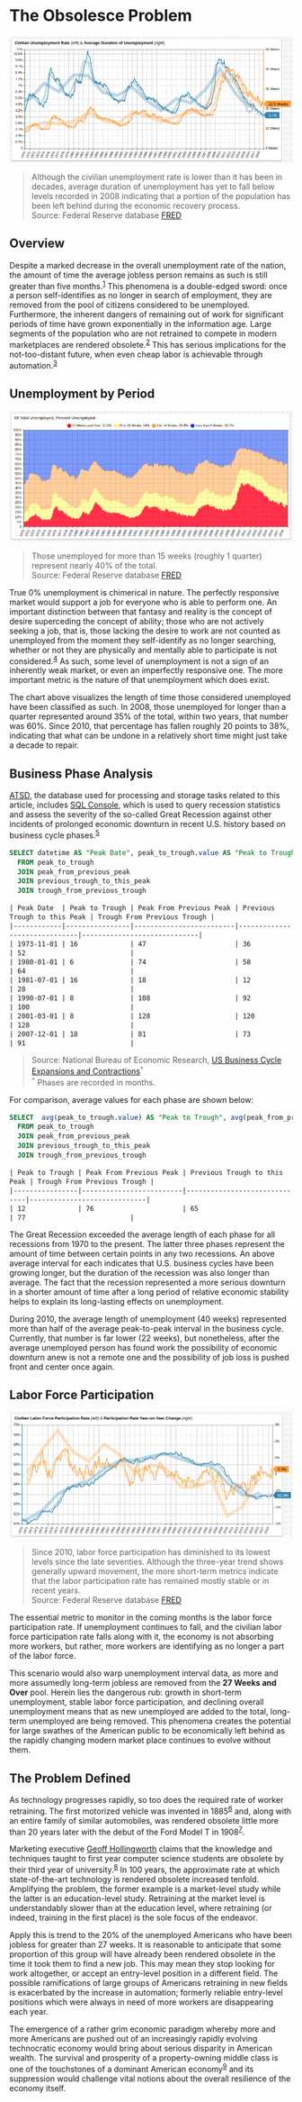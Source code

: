 # The Obsolesce Problem

[![](./images/unrate-1.png)](https://trends.axibase.com/4ba13d16#fullscreen)

> Although the civilian unemployment rate is lower than it has been in decades, average duration of unemployment has yet to fall below levels recorded in 2008 indicating that a portion of the population has been left behind during the economic recovery process.<br>Source: Federal Reserve database [FRED](https://fred.stlouisfed.org/)

## Overview

Despite a marked decrease in the overall unemployment rate of the nation, the amount of time the average jobless person remains as such is still greater than five months.<sup>[1](https://fredblog.stlouisfed.org/2018/11/the-unusual-duration-of-unemployment/)</sup> This phenomena is a double-edged sword: once a person self-identifies as no longer in search of employment, they are removed from the pool of citizens considered to be unemployed. Furthermore, the inherent dangers of remaining out of work for significant periods of time have grown exponentially in the information age. Large segments of the population who are not retrained to compete in modern marketplaces are rendered obsolete.<sup>[2](https://www.theatlantic.com/education/archive/2018/01/why-is-the-us-so-bad-at-protecting-workers-from-automation/549185/)</sup> This has serious implications for the not-too-distant future, when even cheap labor is achievable through automation.<sup>[3](https://hbr.org/2017/04/automation-makes-things-cheaper-so-why-doesnt-it-feel-that-way)</sup>

<!-- markdownlint-disable MD101 -->

## Unemployment by Period

[![](./images/unrate-2.png)](https://trends.axibase.com/6f4865e3#fullscreen)

> Those unemployed for more than 15 weeks (roughly 1 quarter) represent nearly 40% of the total.<br>Source: Federal Reserve database [FRED](https://fred.stlouisfed.org/)

True 0% unemployment is chimerical in nature. The perfectly responsive market would support a job for everyone who is able to perform one. An important distinction between that fantasy and reality is the concept of desire superceding the concept of ability; those who are not actively seeking a job, that is, those lacking the desire to work are not counted as unemployed from the moment they self-identify as no longer searching, whether or not they are physically and mentally able to participate is not considered.<sup>[4](https://www.gobankingrates.com/making-money/economy/dangerously-close-zero-percent-unemployment/)</sup> As such, some level of unemployment is not a sign of an inherently weak market, or even an imperfectly responsive one. The more important metric is the nature of that unemployment which does exist.

The chart above visualizes the length of time those considered unemployed have been classified as such. In 2008, those unemployed for longer than a quarter represented around 35% of the total, within two years, that number was 60%. Since 2010, that percentage has fallen roughly 20 points to 38%, indicating that what can be undone in a relatively short time might just take a decade to repair.

<!-- markdownlint-enable MD101 -->

## Business Phase Analysis

[ATSD](https://axibase.com/docs/atsd/), the database used for processing and storage tasks related to this article, includes [SQL Console](https://axibase.com/docs/atsd/sql/sql-console.html), which is used to query recession statistics and assess the severity of the so-called Great Recession against other incidents of prolonged economic downturn in recent U.S. history based on business cycle phases.<sup>[5](https://courses.lumenlearning.com/baycollege-introbusiness/chapter/reading-the-business-cycle-definition-and-phases/)</sup>

```sql
SELECT datetime AS "Peak Date", peak_to_trough.value AS "Peak to Trough", peak_from_previous_peak.value AS "Peak From Previous Peak", previous_trough_to_this_peak.value AS "Previous Trough to this Peak", trough_from_previous_trough.value AS "Trough From Previous Trough"
  FROM peak_to_trough
  JOIN peak_from_previous_peak
  JOIN previous_trough_to_this_peak
  JOIN trough_from_previous_trough
```

```ls
| Peak Date  | Peak to Trough | Peak From Previous Peak | Previous Trough to this Peak | Trough From Previous Trough |
|------------|----------------|-------------------------|------------------------------|-----------------------------|
| 1973-11-01 | 16             | 47                      | 36                           | 52                          |
| 1980-01-01 | 6              | 74                      | 58                           | 64                          |
| 1981-07-01 | 16             | 18                      | 12                           | 28                          |
| 1990-07-01 | 8              | 108                     | 92                           | 100                         |
| 2001-03-01 | 8              | 128                     | 120                          | 128                         |
| 2007-12-01 | 18             | 81                      | 73                           | 91                          |
```

> Source: National Bureau of Economic Research, [US Business Cycle Expansions and Contractions](https://www.nber.org/cycles.html)<sup>`*`</sup><br><sup>`*`</sup> Phases are recorded in months.

For comparison, average values for each phase are shown below:

```sql
SELECT  avg(peak_to_trough.value) AS "Peak to Trough", avg(peak_from_previous_peak.value) AS "Peak From Previous Peak", avg(previous_trough_to_this_peak.value) AS "Previous Trough to this Peak", avg(trough_from_previous_trough.value) AS "Trough From Previous Trough"
  FROM peak_to_trough
  JOIN peak_from_previous_peak
  JOIN previous_trough_to_this_peak
  JOIN trough_from_previous_trough
```

```ls
| Peak to Trough | Peak From Previous Peak | Previous Trough to this Peak | Trough From Previous Trough |
|----------------|-------------------------|------------------------------|-----------------------------|
| 12             | 76                      | 65                           | 77                          |
```

The Great Recession exceeded the average length of each phase for all recessions from 1970 to the present. The latter three phases represent the amount of time between certain points in any two recessions. An above average interval for each indicates that U.S. business cycles have been growing longer, but the duration of the recession was also longer than average. The fact that the recession represented a more serious downturn in a shorter amount of time after a long period of relative economic stability helps to explain its long-lasting effects on unemployment.

During 2010, the average length of unemployment (40 weeks) represented more than half of the average peak-to-peak interval in the business cycle. Currently, that number is far lower (22 weeks), but nonetheless, after the average unemployed person has found work the possibility of economic downturn anew is not a remote one and the possibility of job loss is pushed front and center once again.

## Labor Force Participation

[![](./images/unrate-3.png)](https://trends.axibase.com/63924ab9#fullscreen)

> Since 2010, labor force participation has diminished to its lowest levels since the late seventies. Although the three-year trend shows generally upward movement, the more short-term metrics indicate that the labor participation rate has remained mostly stable or in recent years.<br>Source: Federal Reserve database [FRED](https://fred.stlouisfed.org/series/CIVPART)

The essential metric to monitor in the coming months is the labor force participation rate. If unemployment continues to fall, and the civilian labor force participation rate falls along with it, the economy is not absorbing more workers, but rather, more workers are identifying as no longer a part of the labor force.

This scenario would also warp unemployment interval data, as more and more assumedly long-term jobless are removed from the **27 Weeks and Over** pool. Herein lies the dangerous rub: growth in short-term unemployment, stable labor force participation, and declining overall unemployment means that as new unemployed are added to the total, long-term unemployed are being removed. This phenomena creates the potential for large swathes of the American public to be economically left behind as the rapidly changing modern market place continues to evolve without them.

## The Problem Defined

<!-- markdownlint-disable MD105 -->

As technology progresses rapidly, so too does the required rate of worker retraining. The first motorized vehicle was invented in 1885<sup>[6](https://www.daimler.com/company/tradition/company-history/1885-1886.html)</sup> and, along with an entire family of similar automobiles, was rendered obsolete little more than 20 years later with the debut of the Ford Model T in 1908<sup>[7](https://www.asme.org/about-asme/who-we-are/engineering-history/landmarks/233-model-t)</sup>.

Marketing executive [Geoff Hollingworth](https://datacatalyst.org/geoff-hollingworth/) claims that the knowledge and techniques taught to first year computer science students are obsolete by their third year of university.<sup>[8](https://www.ericsson.com/thinkingahead/the-networked-society-blog/2014/01/30/how-fast-is-our-world-becoming-obsolete/)</sup> In 100 years, the approximate rate at which state-of-the-art technology is rendered obsolete increased tenfold. Amplifying the problem, the former example is a market-level study while the latter is an education-level study. Retraining at the market level is understandably slower than at the education level, where retraining (or indeed, training in the first place) is the sole focus of the endeavor.

Apply this is trend to the 20% of the unemployed Americans who have been jobless for greater than 27 weeks. It is reasonable to anticipate that some proportion of this group will have already been rendered obsolete in the time it took them to find a new job. This may mean they stop looking for work altogether, or accept an entry-level position in a different field. The possible ramifications of large groups of Americans retraining in new fields is exacerbated by the increase in automation; formerly reliable entry-level positions which were always in need of more workers are disappearing each year.

The emergence of a rather grim economic paradigm whereby more and more Americans are pushed out of an increasingly rapidly evolving technocratic economy would bring about serious disparity in American wealth. The survival and prosperity of a property-owning middle class is one of the touchstones of a dominant American economy<sup>[9](https://www.pbs.org/wnet/civilization-west-and-rest/killer-apps/)</sup> and its suppression would challenge vital notions about the overall resilience of the economy itself.

<!-- markdownlint-enable MD105 -->